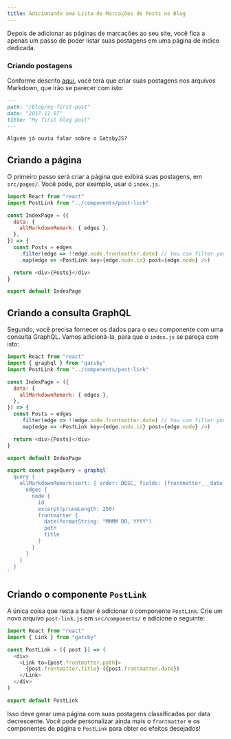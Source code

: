 ```yaml
---
title: Adicionando uma Lista de Marcações de Posts no Blog
---
```


Depois de adicionar as páginas de marcações ao seu site, você fica a apenas um passo de poder listar suas postagens em uma página de índice dedicada.

### Criando postagens

Conforme descrito [aqui](/docs/adding-markdown-pages), você terá que criar suas postagens nos arquivos Markdown, que irão se parecer com isto:

```markdown
---
path: "/blog/my-first-post"
date: "2017-11-07"
title: "My first blog post"
---

Alguém já ouviu falar sobre o GatsbyJS?
```

## Criando a página

O primeiro passo será criar a página que exibirá suas postagens, em `src/pages/`. Você pode, por exemplo, usar o `index.js`.

```jsx:title=src/pages/index.js
import React from "react"
import PostLink from "../components/post-link"

const IndexPage = ({
  data: {
    allMarkdownRemark: { edges },
  },
}) => {
  const Posts = edges
    .filter(edge => !!edge.node.frontmatter.date) // You can filter your posts based on some criteria
    .map(edge => <PostLink key={edge.node.id} post={edge.node} />)

  return <div>{Posts}</div>
}

export default IndexPage
```

## Criando a consulta GraphQL

Segundo, você precisa fornecer os dados para o seu componente com uma consulta GraphQL. Vamos adicioná-la, para que o `index.js` se pareça com isto:

```jsx:title=src/pages/index.js
import React from "react"
import { graphql } from "gatsby"
import PostLink from "../components/post-link"

const IndexPage = ({
  data: {
    allMarkdownRemark: { edges },
  },
}) => {
  const Posts = edges
    .filter(edge => !!edge.node.frontmatter.date) // You can filter your posts based on some criteria
    .map(edge => <PostLink key={edge.node.id} post={edge.node} />)

  return <div>{Posts}</div>
}

export default IndexPage

export const pageQuery = graphql`
  query {
    allMarkdownRemark(sort: { order: DESC, fields: [frontmatter___date] }) {
      edges {
        node {
          id
          excerpt(pruneLength: 250)
          frontmatter {
            date(formatString: "MMMM DD, YYYY")
            path
            title
          }
        }
      }
    }
  }
`
```

## Criando o componente `PostLink`

A única coisa que resta a fazer é adicionar o componente `PostLink`. Crie um novo arquivo `post-link.js` em `src/components/` e adicione o seguinte:

```jsx:title=src/components/post-link.js
import React from "react"
import { Link } from "gatsby"

const PostLink = ({ post }) => (
  <div>
    <Link to={post.frontmatter.path}>
      {post.frontmatter.title} ({post.frontmatter.date})
    </Link>
  </div>
)

export default PostLink
```

Isso deve gerar uma página com suas postagens classificadas por data decrescente. Você pode personalizar ainda mais o `frontmatter` e os componentes de página e `PostLink` para obter os efeitos desejados!
